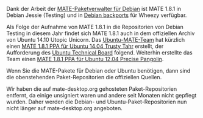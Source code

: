 <!-- 
.. link: 
.. description: 
.. tags: Debian,Ubuntu,News
.. date: 2014/09/25 11:34:36
.. title: Debian- und Ubuntu-Pakete auf mate-desktop.org entfernt
.. slug: 2014-09-25-debian-and-ubuntu-repositories-removed
.. author: Martin Wimpress
-->

Dank der Arbeit der [MATE-Paketverwalter für Debian](https://alioth.debian.org/projects/pkg-mate)
ist MATE 1.8.1 in Debian Jessie (Testing) und in [Debian backports](http://backports.debian.org) für Wheezy verfügbar.

Als Folge der Aufnahme von MATE 1.8.1 in die Repositorien von Debian Testing in diesem Jahr
findet sich MATE 1.8.1 auch in dem offiziellen Archiv von Ubuntu 14.10 Utopic Unicorn.
Das [Ubuntu-MATE-Team](https://ubuntu-mate.org) hat kürzlich einen [MATE 1.8.1 PPA für Ubuntu 14.04 Trusty Tahr](https://launchpad.net/~ubuntu-mate-dev/+archive/ubuntu/trusty-mate)
erstellt, der Aufforderung des [Ubuntu Technical Board](https://lists.ubuntu.com/archives/technical-board/2014-July/001981.html)
folgend. Weiterhin erstellte das Team einen [MATE 1.8.1 PPA für Ubuntu 12.04 Precise Pangolin](https://launchpad.net/~ubuntu-mate-dev/+archive/ubuntu/precise-mate).

Wenn Sie die MATE-Pakete für Debian oder Ubuntu benötigen, dann sind die obenstehenden Paket-Repositorien die offiziellen Quellen.

Wir haben die auf mate-desktop.org gehosteten Paket-Repositorien entfernt, 
da einige unsigniert waren und andere seit Monaten nicht gepflegt wurden.
Daher werden die Debian- und Ubuntu-Paket-Repositorien nun nicht länger auf mate-desktop.org angeboten.
